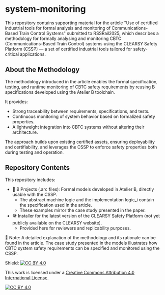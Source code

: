 # system-monitoring

This repository contains supporting material for the article "Use of certified industrial tools for formal analysis and monitoring of Communications-Based Train Control Systems" submitted to RSSRail2025, which describes a methodology for formally analysing and monitoring CBTC (Communications-Based Train Control) systems using the CLEARSY Safety Platform (CSSP) — a set of certified industrial tools tailored for safety-critical applications.
 
## About the Methodology
 
The methodology introduced in the article enables the formal specification, testing, and runtime monitoring of CBTC safety requirements by reusing B specifications developed using the Atelier B toolchain. 

It provides:
- Strong traceability between requirements, specifications, and tests.
- Continuous monitoring of system behavior based on formalized safety properties.
- A lightweight integration into CBTC systems without altering their architecture.

The approach builds upon existing certified assets, ensuring deployability and certifiability, and leverages the CSSP to enforce safety properties both during testing and operation.
 
## Repository Contents
 
This repository includes:
- 🧠 B Projects (.arc files): Formal models developed in Atelier B, directly usable with the CSSP.
    - The abstract machine logic and the implementation logic_i contain the specification used in the article.
    - These examples mirror the case study presented in the paper.
- 🛠 Installer for the latest version of the CLEARSY Safety Platform (not yet publicly available on the CLEARSY website).
    - Provided here for reviewers and replicability purposes.
 
📄 Note: A detailed explanation of the methodology and its rationale can be found in the article. The case study presented in the models illustrates how CBTC system safety requirements can be specified and monitored using the CSSP.


Shield: [![CC BY 4.0][cc-by-shield]][cc-by]

This work is licensed under a
[Creative Commons Attribution 4.0 International License][cc-by].

[![CC BY 4.0][cc-by-image]][cc-by]

[cc-by]: http://creativecommons.org/licenses/by/4.0/
[cc-by-image]: https://i.creativecommons.org/l/by/4.0/88x31.png
[cc-by-shield]: https://img.shields.io/badge/License-CC%20BY%204.0-lightgrey.svg
